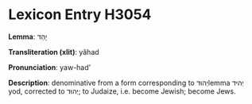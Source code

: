 # Lexicon Entry H3054

**Lemma**: יָהַד

**Transliteration (xlit)**: yâhad

**Pronunciation**: yaw-had'

**Description**:
denominative from a form corresponding to יְהוּדlemma יְהיּד yod, corrected to יְהוּד; to Judaize, i.e. become Jewish; become Jews.
